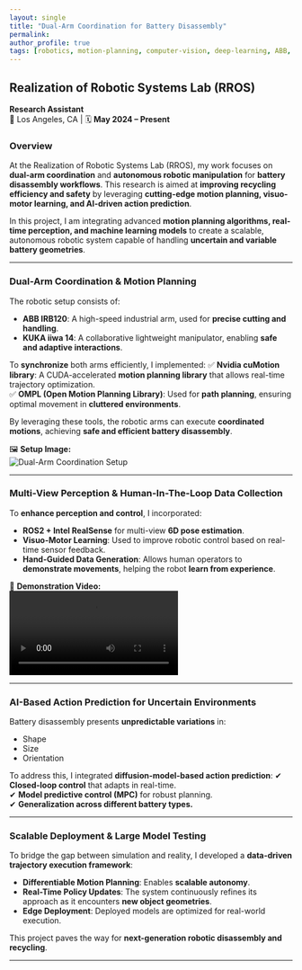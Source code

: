 ```yaml
---
layout: single
title: "Dual-Arm Coordination for Battery Disassembly"
permalink: 
author_profile: true
tags: [robotics, motion-planning, computer-vision, deep-learning, ABB, KUKA, Nvidia]
---
```


## Realization of Robotic Systems Lab (RROS)
**Research Assistant**  
📍 Los Angeles, CA | 🗓 **May 2024 – Present**  

### **Overview**
At the Realization of Robotic Systems Lab (RROS), my work focuses on **dual-arm coordination** and **autonomous robotic manipulation** for **battery disassembly workflows**. This research is aimed at **improving recycling efficiency and safety** by leveraging **cutting-edge motion planning, visuo-motor learning, and AI-driven action prediction**.

In this project, I am integrating advanced **motion planning algorithms, real-time perception, and machine learning models** to create a scalable, autonomous robotic system capable of handling **uncertain and variable battery geometries**.

---

### **Dual-Arm Coordination & Motion Planning**
The robotic setup consists of:
- **ABB IRB120**: A high-speed industrial arm, used for **precise cutting and handling**.
- **KUKA iiwa 14**: A collaborative lightweight manipulator, enabling **safe and adaptive interactions**.

To **synchronize** both arms efficiently, I implemented:
✅ **Nvidia cuMotion library**: A CUDA-accelerated **motion planning library** that allows real-time trajectory optimization.  
✅ **OMPL (Open Motion Planning Library)**: Used for **path planning**, ensuring optimal movement in **cluttered environments**.  

By leveraging these tools, the robotic arms can execute **coordinated motions**, achieving **safe and efficient battery disassembly**.

🖼️ **Setup Image:**  
![Dual-Arm Coordination Setup](/assets/images/work_experience/rros_dual_arm.jpg)

---

### **Multi-View Perception & Human-In-The-Loop Data Collection**
To **enhance perception and control**, I incorporated:
- **ROS2 + Intel RealSense** for multi-view **6D pose estimation**.
- **Visuo-Motor Learning**: Used to improve robotic control based on real-time sensor feedback.
- **Hand-Guided Data Generation**: Allows human operators to **demonstrate movements**, helping the robot **learn from experience**.

🎥 **Demonstration Video:**  
<video controls>
    <source src="/assets/videos/work_experience/hand_guided_learning.mp4" type="video/mp4">
    Your browser does not support the video tag.
</video>

---

### **AI-Based Action Prediction for Uncertain Environments**
Battery disassembly presents **unpredictable variations** in:
- Shape
- Size
- Orientation

To address this, I integrated **diffusion-model-based action prediction**:
✔ **Closed-loop control** that adapts in real-time.  
✔ **Model predictive control (MPC)** for robust planning.  
✔ **Generalization across different battery types.**

---

### **Scalable Deployment & Large Model Testing**
To bridge the gap between simulation and reality, I developed a **data-driven trajectory execution framework**:
- **Differentiable Motion Planning**: Enables **scalable autonomy**.
- **Real-Time Policy Updates**: The system continuously refines its approach as it encounters **new object geometries**.
- **Edge Deployment**: Deployed models are optimized for real-world execution.

This project paves the way for **next-generation robotic disassembly and recycling**.

---
